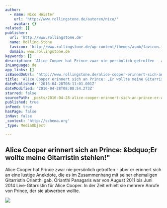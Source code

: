 ```yaml
---
author:
  - name: Nico Heister
    url: 'http://www.rollingstone.de/autoren/nico/'
    avatar: {}
related: []
publisher:
  url: 'http://www.rollingstone.de'
  name: Rolling Stone
  favicon: 'http://www.rollingstone.de/wp-content/themes/asmb/favicon.ico'
  domain: www.rollingstone.de
keywords: []
description: 'Alice Cooper hat Prince zwar nie persönlich getroffen - aber er erinnert sich an eine lustige Anekdote, die es im Zusammenhang mit seiner ehemaligen Gitarristin Orianthi gab. Orianthi Panagaris war von August 2011 bis Juni 2014 Live-Gitarristin für Alice Cooper. In der Zeit erhielt sie mehrere Anrufe von Prince, der sie abwerben wollte.'
inLanguage: de
app_links: []
isBasedOnUrl: 'http://www.rollingstone.de/alice-cooper-erinnert-sich-an-prince-er-wollte-meine-gitarristin-stehlen-1016331/'
title: 'Alice Cooper erinnert sich an Prince: „Er wollte meine Gitarristin stehlen!"'
datePublished: '2016-04-28T08:11:01.001Z'
dateModified: '2016-04-28T08:08:54.273Z'
starred: false
sourcePath: _posts/2016-04-28-alice-cooper-erinnert-sich-an-prince-er-wollte-meine-gitar.md
published: true
inFeed: true
hasPage: false
inNav: false
_context: 'http://schema.org'
_type: MediaObject

---
```

<article style=""><h1>Alice Cooper erinnert sich an Prince: &amp;bdquo;Er wollte meine Gitarristin stehlen!"</h1><p>Alice Cooper hat Prince zwar nie persönlich getroffen - aber er erinnert sich an eine lustige Anekdote, die es im Zusammenhang mit seiner ehemaligen Gitarristin Orianthi gab. Orianthi Panagaris war von August 2011 bis Juni 2014 Live-Gitarristin für Alice Cooper. In der Zeit erhielt sie mehrere Anrufe von Prince, der sie abwerben wollte.</p><img src="http://www.rollingstone.de/wp-content/uploads/2016/01/12/11/GettyImages-457784782.jpg" /></article>